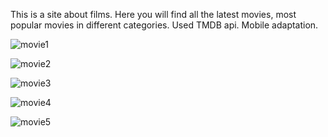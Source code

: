 This is a site about films.
Here you will find all the latest movies, most popular movies in different categories.
Used TMDB api.
Mobile adaptation.


![movie1](https://github.com/azim-abdulhanov/tvflix-movies/assets/133730471/e7ba5dd5-9f0b-4642-be06-32a8d2f677e4)


![movie2](https://github.com/azim-abdulhanov/tvflix-movies/assets/133730471/594f5c67-0e01-4060-97ad-98014b6df401)


![movie3](https://github.com/azim-abdulhanov/tvflix-movies/assets/133730471/dc3d4a4b-4633-495f-ab48-91abe1a48191)


![movie4](https://github.com/azim-abdulhanov/tvflix-movies/assets/133730471/5c2b863f-939d-49c2-b072-85f2f7da7d7a)


![movie5](https://github.com/azim-abdulhanov/tvflix-movies/assets/133730471/04894fb7-1a8c-485c-879e-335283025d04)

